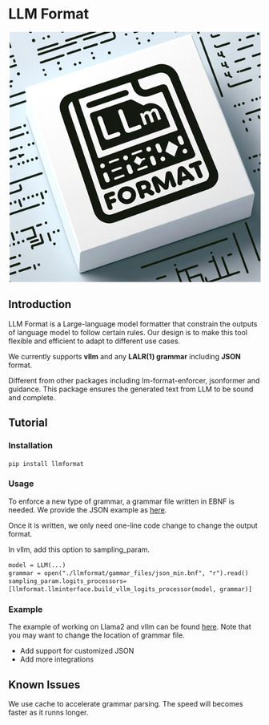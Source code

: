 #  LLM Format

![](./assets/llmlogo.jpg)

## Introduction

LLM Format is a Large-language model formatter that constrain the outputs of language model to follow certain rules. Our design is to make this tool flexible and efficient to adapt to different use cases.

We currently supports **vllm** and any **LALR(1) grammar** including **JSON** format.

Different from other packages including lm-format-enforcer, jsonformer and guidance. This package ensures the generated text from LLM to be sound and complete. 


## Tutorial 

### Installation

`pip install llmformat`

### Usage

To enforce a new type of grammar, a grammar file written in EBNF is needed. We provide the JSON example as [here](https://github.com/qiulingxu/llmformat/blob/main/llmformat/grammar_files/json_min.bnf).

Once it is written, we only need one-line code change to change the output format.

In vllm, add this option to sampling_param.

```
model = LLM(...)
grammar = open("./llmformat/gammar_files/json_min.bnf", "r").read()
sampling_param.logits_processors=[llmformat.llminterface.build_vllm_logits_processor(model, grammar)]
```

### Example
The example of working on Llama2 and vllm can be found [here](https://github.com/qiulingxu/llmformat/blob/main/examples/vllm_llama2.ipynb). Note that you may want to change the location of grammar file.


- Add support for customized JSON
- Add more integrations

## Known Issues

We use cache to accelerate grammar parsing. The speed will becomes faster as it runns longer.